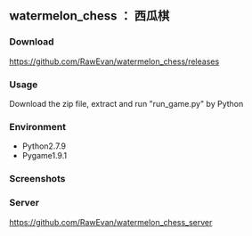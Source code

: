 ## watermelon_chess  ：  西瓜棋

### Download
https://github.com/RawEvan/watermelon_chess/releases

### Usage

Download the zip file, extract and run "run_game.py" by Python

### Environment

* Python2.7.9
* Pygame1.9.1

### Screenshots

### Server
https://github.com/RawEvan/watermelon_chess_server
